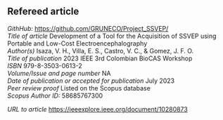 ## Refereed article
*GithHub:* https://github.com/GRUNECO/Project_SSVEP/<br>
*Title of article* 	Development of a Tool for the Acquisition of SSVEP using Portable and Low-Cost Electroencephalography<br>
*Author(s)* 	Isaza, V. H., Villa, E. S., Castro, V. C., & Gomez, J. F. O.<br>
*Title of publication* 	2023 IEEE 3rd Colombian BioCAS Workshop<br>
*ISBN*	979-8-3503-0613-2<br>
*Volume/Issue and page number* 	NA<br>
*Date of publication or accepted for publication* 	July 2023<br>
*Peer review proof* 	Listed on the Scopus database<br>
*Scopus Author ID:* 58685767300<br>

*URL to article* 	https://ieeexplore.ieee.org/document/10280873<br>
